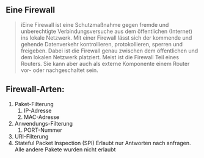 
## Eine Firewall

>iEine Firewall ist eine Schutzmaßnahme gegen fremde und unberechtigte Verbindungsversuche aus dem öffentlichen (Internet) ins lokale Netzwerk. Mit einer Firewall lässt sich der kommende und gehende Datenverkehr kontrollieren, protokollieren, sperren und freigeben. Dabei ist die Firewall genau zwischen dem öffentlichen und dem lokalen Netzwerk platziert. Meist ist die Firewall Teil eines Routers. Sie kann aber auch als externe Komponente einem Router vor- oder nachgeschaltet sein.

## Firewall-Arten:

1. Paket-Filterung
	1. IP-Adresse
	2. MAC-Adresse
2. Anwendungs-Filterung
	1. PORT-Nummer
3. URI-Filterung
4. Stateful Packet Inspection (SPI)
	Erlaubt nur Antworten nach anfragen. Alle andere Pakete wurden nicht erlaubt
